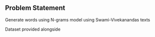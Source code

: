 
## Problem Statement

Generate words using N-grams model using Swami-Vivekanandas texts

Dataset provided alongside
